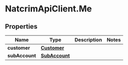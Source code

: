 # NatcrimApiClient.Me

## Properties

Name | Type | Description | Notes
------------ | ------------- | ------------- | -------------
**customer** | [**Customer**](Customer.md) |  | 
**subAccount** | [**SubAccount**](SubAccount.md) |  | 


